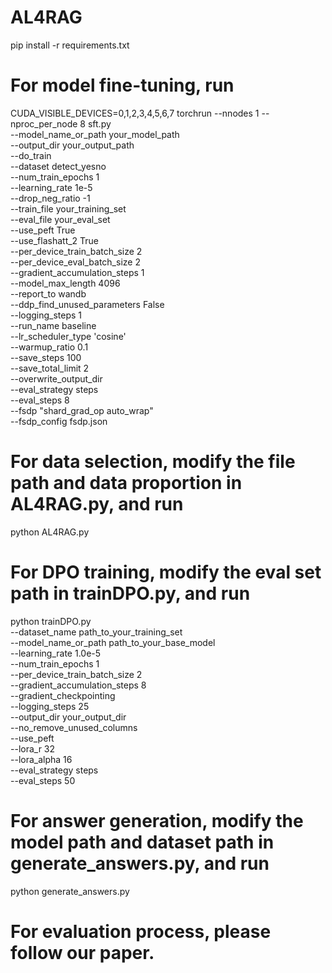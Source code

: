 # AL4RAG
pip install -r requirements.txt
# For model fine-tuning, run
CUDA_VISIBLE_DEVICES=0,1,2,3,4,5,6,7 torchrun --nnodes 1 --nproc_per_node 8 sft.py \
--model_name_or_path your_model_path \
--output_dir your_output_path \
--do_train \
--dataset detect_yesno \
--num_train_epochs 1 \
--learning_rate 1e-5 \
--drop_neg_ratio -1 \
--train_file your_training_set \
--eval_file your_eval_set \
--use_peft True \
--use_flashatt_2 True \
--per_device_train_batch_size 2 \
--per_device_eval_batch_size 2 \
--gradient_accumulation_steps 1 \
--model_max_length 4096 \
--report_to wandb \
--ddp_find_unused_parameters False \
--logging_steps 1 \
--run_name baseline \
--lr_scheduler_type 'cosine' \
--warmup_ratio 0.1 \
--save_steps 100 \
--save_total_limit 2 \
--overwrite_output_dir \
--eval_strategy steps \
--eval_steps 8 \
--fsdp "shard_grad_op auto_wrap" \
--fsdp_config fsdp.json
# For data selection, modify the file path and data proportion in AL4RAG.py, and run
python AL4RAG.py
# For DPO training, modify the eval set path in trainDPO.py, and run
python trainDPO.py \
    --dataset_name path_to_your_training_set \
    --model_name_or_path path_to_your_base_model \
    --learning_rate 1.0e-5 \
    --num_train_epochs 1 \
    --per_device_train_batch_size 2 \
    --gradient_accumulation_steps 8 \
    --gradient_checkpointing \
    --logging_steps 25 \
    --output_dir your_output_dir \
    --no_remove_unused_columns \
    --use_peft \
    --lora_r 32 \
    --lora_alpha 16 \
    --eval_strategy steps \
    --eval_steps 50
# For answer generation, modify the model path and dataset path in generate_answers.py, and run
python generate_answers.py
# For evaluation process, please follow our paper.
